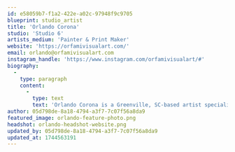 ```yaml
---
id: e58059b7-f1a2-422e-a02c-97948f9c9705
blueprint: studio_artist
title: 'Orlando Corona'
studio: 'Studio 6'
artists_medium: 'Painter & Print Maker'
website: 'https://orfamivisualart.com/'
email: orlando@orfamivisualart.com
instagram_handle: 'https://www.instagram.com/orfamivisualart/#'
biography:
  -
    type: paragraph
    content:
      -
        type: text
        text: 'Orlando Corona is a Greenville, SC-based artist specializing in painting and printmaking. Born in Guanajuato, Mexico, he moved to the U.S. at age 10, navigating a new world that later shaped his artistic voice. He discovered his passion for art in high school, where he found mentorship in printmaking, launching his journey as a professional artist. Drawing inspiration from his experience as a first-generation Mexican immigrant, Orlando’s work explores personal narratives while challenging cultural stereotypes. His art serves as a means of storytelling and empowerment, aiming to inspire others and contribute meaningfully to his community and beyond. Despite his relatively recent start, he has quickly established himself as a rising talent in the Upstate art scene.'
author: 05d798de-8a18-4794-a3f7-7c07f56a8da9
featured_image: orlando-feature-photo.png
headshot: orlando-headshot-website.png
updated_by: 05d798de-8a18-4794-a3f7-7c07f56a8da9
updated_at: 1744563191
---
```

